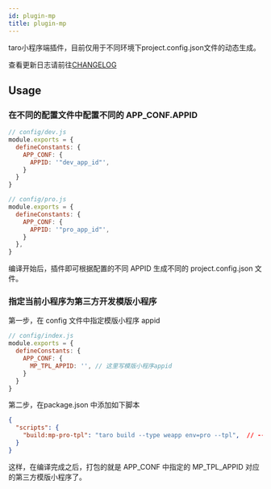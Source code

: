 ```yaml
---
id: plugin-mp
title: plugin-mp
---
```


taro小程序端插件，目前仅用于不同环境下project.config.json文件的动态生成。

查看更新日志请前往[CHANGELOG](https://github.com/lexmin0412/taro-plugin-mp/blob/master/CHANGELOG.md)

## Usage

### 在不同的配置文件中配置不同的 APP_CONF.APPID

```js
// config/dev.js
module.exports = {
  defineConstants: {
    APP_CONF: {
      APPID: '"dev_app_id"',
    }
  }
}
```

```js
// config/pro.js
module.exports = {
  defineConstants: {
    APP_CONF: {
      APPID: '"pro_app_id"',
    }
  },
}
```

编译开始后，插件即可根据配置的不同 APPID 生成不同的 project.config.json 文件。

### 指定当前小程序为第三方开发模版小程序

第一步，在 config 文件中指定模版小程序 appid

```js
// config/index.js
module.exports = {
  defineConstants: {
    APP_CONF: {
      MP_TPL_APPID: '', // 这里写模版小程序appid
    }
  }
}
```

第二步，在package.json 中添加如下脚本

```json
{
  "scripts": {
    "build:mp-pro-tpl": "taro build --type weapp env=pro --tpl",  // --tpl 参数用于插件判断是否打包为模版小程序
  }
}
```

这样，在编译完成之后，打包的就是 APP_CONF 中指定的 MP_TPL_APPID 对应的第三方模版小程序了。
